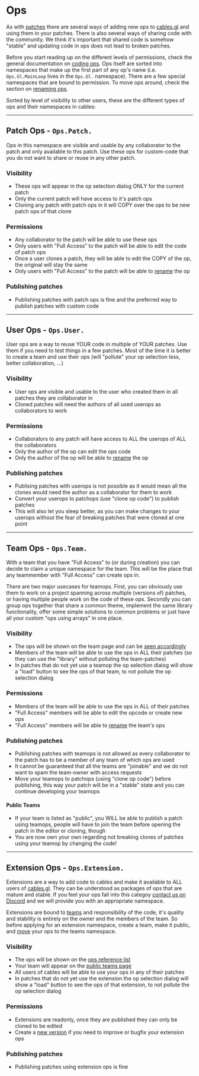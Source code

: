 # Ops

As with [patches](../1_patches/patches) there are several ways of adding new ops to [cables.gl](https://cables.gl) and using them
in your patches. There is also several ways of sharing code with the community. We think it's important that shared code is somehow
"stable" and updating code in ops does not lead to broken patches.

Before you start reading up on the different levels of permissions, check the general documentation on [coding ops](../../5_writing_ops/coding_ops).
Ops itself are sorted into namespaces that make up the first part of any op's name (i.e. `Ops.Gl.MainLoop` lives in the `Ops.Gl.` namespace).
There are a few special namespaces that are bound to permission. To move ops around, check the section on [renaming ops](../../5_writing_ops/dev_renaming).

Sorted by level of visibility to other users, these are the different types of ops and their namespaces in cables:

---

## Patch Ops - `Ops.Patch.`

Ops in this namespace are visible and usable by any collaborator to the patch and only available to this patch.
Use these ops for custom-code that you do not want to share or reuse in any other patch.

### Visibility
- These ops will appear in the op selection dialog ONLY for the current patch
- Only the current patch will have access to it's patch ops
- Cloning any patch with patch ops in it will COPY over the ops to be new patch ops of that clone

### Permissions
- Any collaborator to the patch will be able to use these ops
- Only users with "Full Access" to the patch will be able to edit the code of patch ops
- Once a user clones a patch, they will be able to edit the COPY of the op, the original will stay the same
- Only users with "Full Access" to the patch will be able to [rename](../../5_writing_ops/dev_renaming) the op

### Publishing patches
- Publishing patches with patch ops is fine and the preferred way to publish patches with custom code

---

## User Ops - `Ops.User.`

User ops are a way to reuse YOUR code in multiple of YOUR patches. Use them if you need to test things in a few patches. Most of the time it is
better to create a team and use their ops (will "pollute" your op selection less, better collaboration, ...)

### Visibility
- User ops are visible and usable to the user who created them in all patches they are collaborator in
- Cloned patches will need the authors of all used userops as collaborators to work

### Permissions
- Collaborators to any patch will have access to ALL the userops of ALL the collaborators
- Only the author of the op can edit the ops code
- Only the author of the op will be able to [rename](../../5_writing_ops/dev_renaming) the op

### Publishing patches
- Publising patches with userops is not possible as it would mean all the clones would need the author as a collaborator for them to work
- Convert your userops to patchops (use "clone op code") to publish patches
- This will also let you sleep better, as you can make changes to your userops without the fear of breaking patches that were cloned at one point

---

## Team Ops - `Ops.Team.`

With a team that you have "Full Access" to (or during creation) you can decide to claim a unique namespace for the team. 
This will be the place that any teammember with "Full Access" can create ops in.

There are two major usecases for teamops. First, you can obviously use them to work on a project spanning across multiple (versions of) patches, or  having multiple people work on the code of these ops. 
Secondly you can group ops together that share a common theme, implement the same library functionality, offer some simple solutions to common problems or just have all your custom "ops using arrays" in one place.

### Visibility
- The ops will be shown on the team page and can be [seen accordingly](../2_teams/teams)
- Members of the team will be able to use the ops in ALL their patches (so they can use the "library" without polluting the team-patches)
- In patches that do not yet use a teamop the op selection dialog will show a "load" button to see the ops of that team, to not pollute the op selection dialog

### Permissions
- Members of the team will be able to use the ops in ALL of their patches
- "Full Access" members will be able to edit the opcode or create new ops
- "Full Access" members will be able to [rename](../../5_writing_ops/dev_renaming) the team's ops

### Publishing patches
- Publishing patches with teamops is not allowed as every collaborator to the patch has to be a member of any team of which ops are used
- It cannot be guaranteed that all the teams are "joinable" and we do not want to spam the team-owner with access requests
- Move your teamops to patchops (using "clone op code") before publishing, this way your patch will be in a "stable" state and you can continue developing your teamops

#### Public Teams
- If your team is listed as "public", you WILL be able to publish a patch using teamops, people will have to join the team before opening the patch in the editor or cloning, though
- You are now own your own regarding not breaking clones of patches using your teamop by changing the code!

---

## Extension Ops - `Ops.Extension.`

Extensions are a way to add code to cables and make it available to ALL users of [cables.gl](https://cables.gl). They can be understood as packages of ops that are mature and stable. 
If you feel your ops fall into this categoy [contact us on Discord](https://discord.gg/AGTarWv) and we will provide you with an appropriate namespace.

Extensions are bound to [teams](../2_teams/teams) and responsibility of the code, it's quality and stability is entirely on the owner and the members of the
team. So before applying for an extension namespace, create a team, make it public, and [move](../../5_writing_ops/dev_renaming) your ops to the teams namespace.

### Visibility
- The ops will be shown on the [ops reference list](/ops/Ops.Extension)
- Your team will appear on the [public teams page](/teams)
- All users of cables will be able to use your ops in any of their patches
- In patches that do not yet use the extension the op selection dialog will show a "load" button to see the ops of that extension, to not pollute the op selection dialog

### Permissions
- Extensions are readonly, once they are published they can only be cloned to be edited
- Create a [new version](../../5_writing_ops/dev_renaming) if you need to improve or bugfix your extension ops

### Publishing patches
- Publishing patches using extension ops is fine

